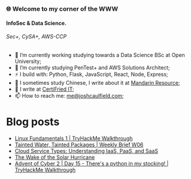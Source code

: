### 🌐 Welcome to my corner of the WWW
#### InfoSec & Data Science. 
###### Sec+, CySA+, AWS-CCP

<!--
**Coolfield/coolfield** is a ✨ _special_ ✨ repository because its `README.md` (this file) appears on your GitHub profile.
-->

<!-- Here are some ideas to get you started: -->

- 🔭 I’m currently working studying towards a Data Science BSc at Open University;
- 🌱 I’m currently studying PenTest+ and AWS Solutions Architect;
- ⚡ I build with: Python, Flask, JavaScript, React, Node, Express;
- 🥮 I sometimes study Chinese, I write about it at [Mandarin Resource](https://mandarinresource.com);
- 📝 I write at [CertiFried IT](https://certifriedit.com/);
- 📫 How to reach me: me@joshcaulfield.com;
<!-- - 👯 I’m looking to collaborate on vertical farming automation; -->
<!-- - 🤔 I’m looking for help with ; -->
<!-- - 💬 Ask me about ...; -->
# Blog posts
<!-- BLOG-POST-LIST:START -->
- [Linux Fundamentals 1 | TryHackMe Walkthrough](https://certifriedit.com/thm-linux-fundamentals-1/)
- [Tainted Water, Tainted Packages | Weekly Brief W06](https://certifriedit.com/tainted-water-tainted-packages-weekly-brief-w06/)
- [Cloud Service Types: Understanding IaaS, PaaS, and SaaS](https://certifriedit.com/cloud-service-types-iaas-paas-saas/)
- [The Wake of the Solar Hurricane](https://certifriedit.com/brief-1-the-wake-of-the-solar-hurricane/)
- [Advent of Cyber 2 | Day 15 - There's a python in my stocking! | TryHackMe Walkthrough](https://certifriedit.com/thm-advent-of-cyber-2-day15/)
<!-- BLOG-POST-LIST:END -->
